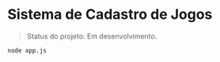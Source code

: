 <h1> Sistema de Cadastro de Jogos </h1> 

> Status do projeto: Em desenvolvimento. 

```
node app.js
```
